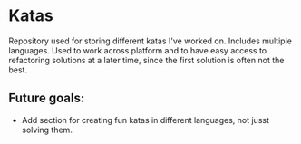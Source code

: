 # Katas
Repository used for storing different katas I've worked on. Includes multiple languages. Used to work across platform and to have easy access to refactoring solutions at a later time, since the first solution is often not the best.

## Future goals:
- Add section for creating fun katas in different languages, not jusst solving them. 
